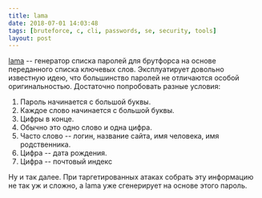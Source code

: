```yaml
---
title: lama
date: 2018-07-01 14:03:48
tags: [bruteforce, c, cli, passwords, se, security, tools]
layout: post
---
```


[lama](https://github.com/tatam/lama) -- генератор списка паролей для брутфорса на основе переданного списка ключевых слов. Эксплуатирует довольно известную идею, что большинство паролей не отличаются особой оригинальностью. Достаточно попробовать разные условия:

1. Пароль начинается с большой буквы.
2. Каждое слово начинается с большой буквы.
3. Цифры в конце.
4. Обычно это одно слово и одна цифра.
5. Часто слово -- логин, название сайта, имя человека, имя родственника.
6. Цифра -- дата рождения.
7. Цифра -- почтовый индекс

Ну и так далее. При таргетированных атаках собрать эту информацию не так уж и сложно, а lama уже сгенерирует на основе этого пароль.
